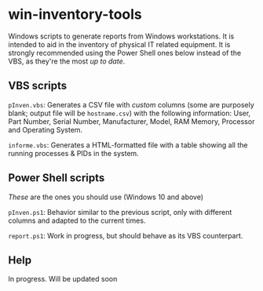# win-inventory-tools
Windows scripts to generate reports from Windows workstations. It is intended to aid in the inventory of physical IT related equipment. It is strongly recommended using the Power Shell ones below instead of the VBS, as they're the most *up to date*.

## VBS scripts

`pInven.vbs`: Generates a CSV file with *custom* columns (some are purposely blank; output file will be `hostname.csv`) with the following information: User, Part Number, Serial Number, Manufacturer, Model, RAM Memory, Processor and Operating System.

`informe.vbs`: Generates a HTML-formatted file with a table showing all the running processes & PIDs in the system. 

## Power Shell scripts
*These* are the ones you should use (Windows 10 and above)

`pInven.ps1`: Behavior similar to the previous script, only with different columns and adapted to the current times. 

`report.ps1`: Work in progress, but should behave as its VBS counterpart.

## Help

In progress.
Will be updated soon
